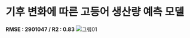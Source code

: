 # 기후 변화에 따른 고등어 생산량 예측 모델

**RMSE : 2901047 / R2 : 0.83**
![그림01](https://github.com/dhdr0825/2023-1-SW_Project/assets/65939582/327e9274-22e0-41aa-ad21-9d8393cf8f7d)
